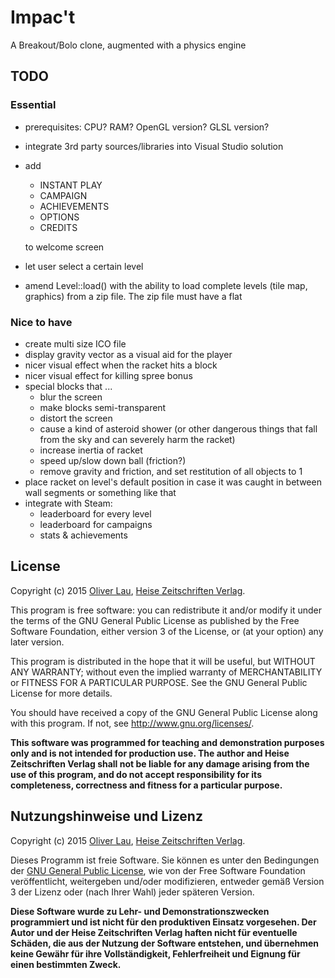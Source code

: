 # Impac't

A Breakout/Bolo clone, augmented with a physics engine


## TODO

### Essential

 - prerequisites: CPU? RAM? OpenGL version? GLSL version?
 - integrate 3rd party sources/libraries into Visual Studio solution
 - add 

    - INSTANT PLAY
    - CAMPAIGN
    - ACHIEVEMENTS
    - OPTIONS
    - CREDITS

   to welcome screen

 - let user select a certain level
 - amend Level::load() with the ability to load complete levels (tile map, graphics) from a zip file. The zip file must have a flat 

### Nice to have

 - create multi size ICO file
 - display gravity vector as a visual aid for the player
 - nicer visual effect when the racket hits a block
 - nicer visual effect for killing spree bonus
 - special blocks that ...
   - blur the screen
   - make blocks semi-transparent
   - distort the screen
   - cause a kind of asteroid shower (or other dangerous things that fall from the sky and can severely harm the racket)
   - increase inertia of racket
   - speed up/slow down ball (friction?)
   - remove gravity and friction, and set restitution of all objects to 1
 - place racket on level's default position in case it was caught in between wall segments or something like that
 - integrate with Steam:
   - leaderboard for every level
   - leaderboard for campaigns
   - stats & achievements

## License

Copyright (c) 2015 [Oliver Lau](mailto:ola@ct.de),
<a href="http://www.heise.de/">Heise Zeitschriften Verlag</a>.


This program is free software: you can redistribute it and/or modify
it under the terms of the GNU General Public License as published by
the Free Software Foundation, either version 3 of the License, or
(at your option) any later version.

This program is distributed in the hope that it will be useful,
but WITHOUT ANY WARRANTY; without even the implied warranty of
MERCHANTABILITY or FITNESS FOR A PARTICULAR PURPOSE.  See the
GNU General Public License for more details.

You should have received a copy of the GNU General Public License
along with this program. If not, see
<a href="http://www.gnu.org/licenses/">http://www.gnu.org/licenses/</a>.


__This software was programmed for teaching and demonstration purposes only
and is not intended for production use. The author and Heise Zeitschriften
Verlag shall not be liable for any damage arising from the use of this program,
and do not accept responsibility for its completeness, correctness and fitness
for a particular purpose.__


## Nutzungshinweise und Lizenz

Copyright (c) 2015 [Oliver Lau](mailto:ola@ct.de),
<a href="http://www.heise.de/">Heise Zeitschriften Verlag</a>.

Dieses Programm ist freie Software. Sie können es unter den Bedingungen der
<a href="http://www.gnu.org/licenses/gpl-3.0">GNU General Public License</a>,
wie von der Free Software Foundation veröffentlicht, weitergeben und/oder
modifizieren, entweder gemäß Version 3 der Lizenz oder (nach Ihrer Wahl)
jeder späteren Version.

__Diese Software wurde zu Lehr- und Demonstrationszwecken programmiert
und ist nicht für den produktiven Einsatz vorgesehen. Der Autor und der
Heise Zeitschriften Verlag haften nicht für eventuelle Schäden, die aus
der Nutzung der Software entstehen, und übernehmen keine Gewähr für ihre
Vollständigkeit, Fehlerfreiheit und Eignung für einen bestimmten Zweck.__

